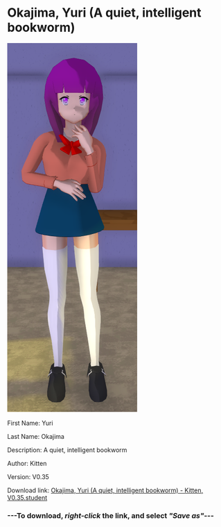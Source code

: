 # Okajima, Yuri (A quiet, intelligent bookworm)

<img src = "https://raw.githubusercontent.com/Arbiter1223/Daigaku-Gurashi-Custom-Students/master/Students/Files/Okajima%2C%20Yuri%20(A%20quiet%2C%20intelligent%20bookworm).png">

First Name: Yuri

Last Name: Okajima

Description: A quiet, intelligent bookworm

Author: Kitten

Version: V0.35

Download link: <a href="https://raw.githubusercontent.com/Arbiter1223/Daigaku-Gurashi-Custom-Students/master/Students/Files/Okajima%2C%20Yuri%20(A%20quiet%2C%20intelligent%20bookworm)%20-%20Kitten%2C%20V0.35.student">Okajima, Yuri (A quiet, intelligent bookworm) - Kitten, V0.35.student</a>

### ---**To download, _right-click_ the link, and select _"Save as"_**---
